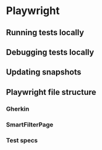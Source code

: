 # Playwright

## Running tests locally

## Debugging tests locally

## Updating snapshots

## Playwright file structure

### Gherkin

### SmartFilterPage

### Test specs